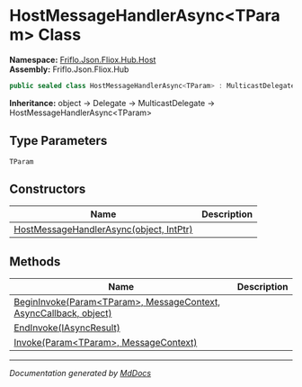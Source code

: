 ﻿<!--  
  <auto-generated>   
    The contents of this file were generated by a tool.  
    Changes to this file may be list if the file is regenerated  
  </auto-generated>   
-->

# HostMessageHandlerAsync\<TParam\> Class

**Namespace:** [Friflo.Json.Fliox.Hub.Host](../index.md)  
**Assembly:** Friflo.Json.Fliox.Hub

```csharp
public sealed class HostMessageHandlerAsync<TParam> : MulticastDelegate
```

**Inheritance:** object → Delegate → MulticastDelegate → HostMessageHandlerAsync\<TParam\>

## Type Parameters

`TParam`

## Constructors

| Name                                                             | Description |
| ---------------------------------------------------------------- | ----------- |
| [HostMessageHandlerAsync(object, IntPtr)](constructors/index.md) |             |

## Methods

| Name                                                                                          | Description |
| --------------------------------------------------------------------------------------------- | ----------- |
| [BeginInvoke(Param\<TParam\>, MessageContext, AsyncCallback, object)](methods/BeginInvoke.md) |             |
| [EndInvoke(IAsyncResult)](methods/EndInvoke.md)                                               |             |
| [Invoke(Param\<TParam\>, MessageContext)](methods/Invoke.md)                                  |             |

___

*Documentation generated by [MdDocs](https://github.com/ap0llo/mddocs)*
